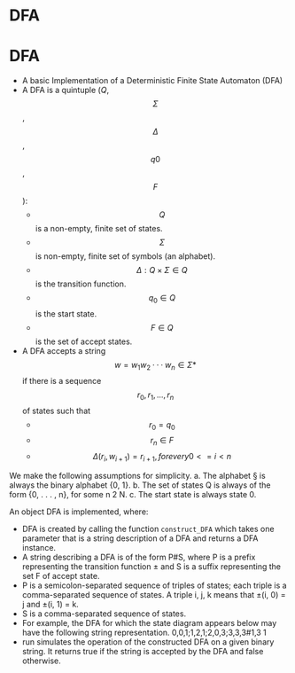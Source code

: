 # DFA
# DFA
* A basic Implementation of a Deterministic Finite State Automaton (DFA)
* A DFA is a quintuple ($Q$, $$\Sigma$$, $$\Delta$$, $$q0$$, $$F$$): 
  * $$Q$$ is a non-empty, finite set of states. 
  * $$\Sigma$$ is non-empty, finite set of symbols (an alphabet).
  *  $$\Delta : Q \times \Sigma \in Q$$ is the transition function.
  *  $$q_0 \in Q$$ is the start state.
  *  $$F \in Q$$ is the set of accept states. 
* A DFA accepts a string $$w = w_1 w_2 ··· w_n \in \Sigma *$$ if there is a sequence $$r_0, r_1, ... , r_n$$ of states such that 
  *  $$r_0 = q_0$$ 
  *  $$r_n \in F$$ 
  *  $$ \Delta(r_i,w_{i+1}) = r_{i+1}, for every 0 <= i < n$$

We make the following assumptions for simplicity.
a. The alphabet § is always the binary alphabet {0, 1}.
b. The set of states Q is always of the form {0, . . . , n}, for some n 2 N.
c. The start state is always state 0.

An object DFA is implemented, where:
* DFA is created by calling the function `construct_DFA` which takes one parameter that is a string description of a DFA and returns a DFA instance.
* A string describing a DFA is of the form P#S, where P is a prefix representing the
transition function ± and S is a suffix representing the set F of accept state.
* P is a semicolon-separated sequence of triples of states; each triple is a comma-separated
sequence of states. A triple i, j, k means that ±(i, 0) = j and ±(i, 1) = k.
* S is a comma-separated sequence of states.
* For example, the DFA for which the state diagram appears below may have the following
string representation.
0,0,1;1,2,1;2,0,3;3,3,3#1,3
1
* run simulates the operation of the constructed DFA on a given binary string. It returns
true if the string is accepted by the DFA and false otherwise.
